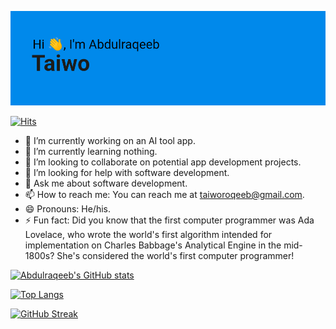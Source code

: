 ![](/header.png)

[![Hits](https://hits.seeyoufarm.com/api/count/incr/badge.svg?url=https%3A%2F%2Fgithub.com%2Ftaiworoqeeb%2Fhit-counter&count_bg=%2379C83D&title_bg=%23555555&icon=&icon_color=%23E7E7E7&title=hits&edge_flat=false)](https://hits.seeyoufarm.com)

- 🔭 I’m currently working on an AI tool app.
- 🌱 I’m currently learning nothing.
- 👯 I’m looking to collaborate on potential app development projects.
- 🤔 I’m looking for help with software development.
- 💬 Ask me about software development.
- 📫 How to reach me: You can reach me at taiworoqeeb@gmail.com.
- 😄 Pronouns: He/his.
- ⚡ Fun fact: Did you know that the first computer programmer was Ada Lovelace, who wrote the world's first algorithm intended for implementation on Charles Babbage's Analytical Engine in the mid-1800s? She's considered the world's first computer programmer!

[![Abdulraqeeb's GitHub stats](https://github-readme-stats.vercel.app/api?username=taiworoqeeb&count_private=true&show_icons=true&theme=radical&show=reviews,discussions_started,discussions_answered,prs_merged,prs_merged_percentage&include_all_commits=true&number_format=short)](https://github.com/taiworoqeeb/github-readme-stats)


[![Top Langs](https://github-readme-stats.vercel.app/api/top-langs/?username=taiworoqeeb&layout=compact&count_private=true&show_icons=true&theme=radical)](https://github.com/taiworoqeeb/github-readme-stats)

[![GitHub Streak](https://github-readme-streak-stats.herokuapp.com?user=taiworoqeeb&theme=radical)](https://git.io/streak-stats)

<!--
**taiworoqeeb/taiworoqeeb** is a ✨ _special_ ✨ repository because its `README.md` (this file) appears on your GitHub profile.

Here are some ideas to get you started:

- 🔭 I’m currently working on ...
- 🌱 I’m currently learning ...
- 👯 I’m looking to collaborate on ...
- 🤔 I’m looking for help with ...
- 💬 Ask me about ...
- 📫 How to reach me: ...
- 😄 Pronouns: ...
- ⚡ Fun fact: ...
-->
